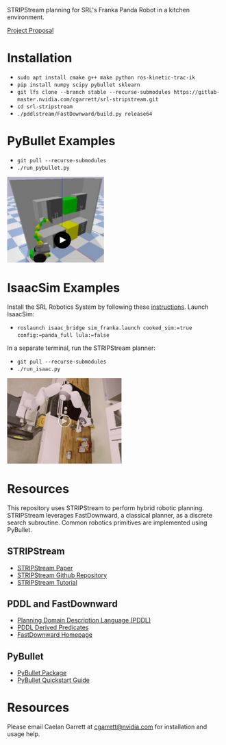 STRIPStream planning for SRL's Franka Panda Robot in a kitchen environment.

[Project Proposal](https://drive.google.com/open?id=1GZHmCP3a8Ep1Ib5smqvwoA5bST6i2PTVMxszGUbQKQg)

# Installation

* `sudo apt install cmake g++ make python ros-kinetic-trac-ik`
* `pip install numpy scipy pybullet sklearn`
* `git lfs clone --branch stable --recurse-submodules https://gitlab-master.nvidia.com/cgarrett/srl-stripstream.git`
* `cd srl-stripstream`
* `./pddlstream/FastDownward/build.py release64`

<!--https://bitbucket.org/traclabs/trac_ik/src/master/-->

# PyBullet Examples

* `git pull --recurse-submodules`
* `./run_pybullet.py`

[<img src="images/stow_block.png" height="200">](https://drive.google.com/open?id=103NSqEeumZxFLbyrzAt6fxBiuz18_zTD)

# IsaacSim Examples

Install the SRL Robotics System by following these [instructions](https://gitlab-master.nvidia.com/SRL/srl_system/tree/master). 
Launch IsaacSim:
* `roslaunch isaac_bridge sim_franka.launch cooked_sim:=true config:=panda_full lula:=false`

In a separate terminal, run the STRIPStream planner:
* `git pull --recurse-submodules`
* `./run_isaac.py`

[<img src="images/put_spam.png" height="200">](https://drive.google.com/open?id=1N6W_KZQOpNY2ZjIRtQURV_Chsnx3P75K)

# Resources

This repository uses STRIPStream to perform hybrid robotic planning. 
STRIPStream leverages FastDownward, a classical planner, as a discrete search subroutine.
Common robotics primitives are implemented using PyBullet.

## STRIPStream

* [STRIPStream Paper](https://arxiv.org/abs/1802.08705)
* [STRIPStream Github Repository](https://github.com/caelan/pddlstream)
* [STRIPStream Tutorial](https://web.mit.edu/caelan/www/presentations/6.881_TAMP.pdf)

## PDDL and FastDownward

* [Planning Domain Description Language (PDDL)](http://users.cecs.anu.edu.au/~patrik/pddlman/writing.html)
* [PDDL Derived Predicates](https://www.cs.cmu.edu/afs/cs/project/jair/pub/volume28/coles07a-html/node18.html)
* [FastDownward Homepage](http://www.fast-downward.org/)

## PyBullet

* [PyBullet Package](https://pypi.org/project/pybullet/)
* [PyBullet Quickstart Guide](https://docs.google.com/document/d/10sXEhzFRSnvFcl3XxNGhnD4N2SedqwdAvK3dsihxVUA/edit)

# Resources

Please email Caelan Garrett at <cgarrett@nvidia.com> for installation and usage help.
